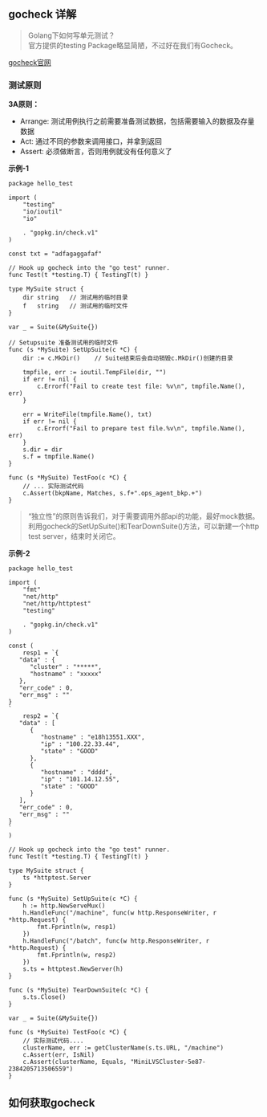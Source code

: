 ## gocheck 详解

>Golang下如何写单元测试？  
官方提供的testing Package略显简陋，不过好在我们有Gocheck。

[gocheck官网](http://labix.org/gocheck)

### 测试原则

**3A原则：**

* Arrange: 测试用例执行之前需要准备测试数据，包括需要输入的数据及存量数据
* Act: 通过不同的参数来调用接口，并拿到返回
* Assert: 必须做断言，否则用例就没有任何意义了

**示例-1**

```
package hello_test

import (
    "testing"
    "io/ioutil"
    "io"

    . "gopkg.in/check.v1"
)

const txt = "adfagaggafaf"

// Hook up gocheck into the "go test" runner.
func Test(t *testing.T) { TestingT(t) }

type MySuite struct {
    dir string   // 测试用的临时目录
    f   string   // 测试用的临时文件
}

var _ = Suite(&MySuite{})

// Setupsuite 准备测试用的临时文件
func (s *MySuite) SetUpSuite(c *C) {
    dir := c.MkDir()    // Suite结束后会自动销毁c.MkDir()创建的目录

    tmpfile, err := ioutil.TempFile(dir, "")
    if err != nil {
        c.Errorf("Fail to create test file: %v\n", tmpfile.Name(), err)
    }

    err = WriteFile(tmpfile.Name(), txt)
    if err != nil {
        c.Errorf("Fail to prepare test file.%v\n", tmpfile.Name(), err)
    }
    s.dir = dir
    s.f = tmpfile.Name()   
}

func (s *MySuite) TestFoo(c *C) {
    // ... 实际测试代码
    c.Assert(bkpName, Matches, s.f+".ops_agent_bkp.+")
}
```


>“独立性”的原则告诉我们，对于需要调用外部api的功能，最好mock数据。利用gocheck的SetUpSuite()和TearDownSuite()方法，可以新建一个http test server，结束时关闭它。

**示例-2**

```$xslt
package hello_test

import (
    "fmt"
    "net/http"
    "net/http/httptest"
    "testing"

    . "gopkg.in/check.v1"
)

const (
    resp1 = `{
   "data" : {
      "cluster" : "*****",
      "hostname" : "xxxxx"
   },
   "err_code" : 0,
   "err_msg" : ""
}
`
    resp2 = `{
   "data" : [
      {
         "hostname" : "e18h13551.XXX",
         "ip" : "100.22.33.44",
         "state" : "GOOD"
      },
      {
         "hostname" : "dddd",
         "ip" : "101.14.12.55",
         "state" : "GOOD"
      }
   ],
   "err_code" : 0,
   "err_msg" : ""
}
`
)

// Hook up gocheck into the "go test" runner.
func Test(t *testing.T) { TestingT(t) }

type MySuite struct {
    ts *httptest.Server
}

func (s *MySuite) SetUpSuite(c *C) {
    h := http.NewServeMux()
    h.HandleFunc("/machine", func(w http.ResponseWriter, r *http.Request) {
        fmt.Fprintln(w, resp1)
    })
    h.HandleFunc("/batch", func(w http.ResponseWriter, r *http.Request) {
        fmt.Fprintln(w, resp2)
    })
    s.ts = httptest.NewServer(h)
}

func (s *MySuite) TearDownSuite(c *C) {
    s.ts.Close()
}

var _ = Suite(&MySuite{})

func (s *MySuite) TestFoo(c *C) {
    // 实际测试代码....
    clusterName, err := getClusterName(s.ts.URL, "/machine")
    c.Assert(err, IsNil)
    c.Assert(clusterName, Equals, "MiniLVSCluster-5e87-2384205713506559")
}
```

## 如何获取gocheck